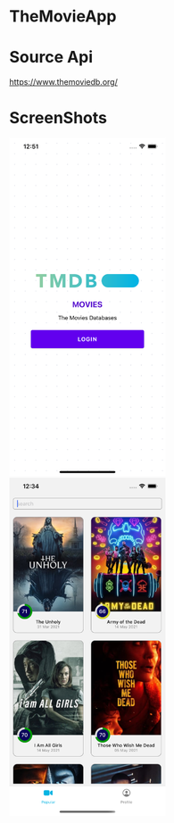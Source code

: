 # TheMovieApp

# Source Api
https://www.themoviedb.org/

# ScreenShots
<img src='/screenshots/Login.png' width="280"><br />
<img src='/screenshots/movie.png' width="280"><br />